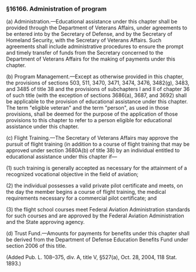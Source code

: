 ### §16166. Administration of program ###

(a) Administration.—Educational assistance under this chapter shall be provided through the Department of Veterans Affairs, under agreements to be entered into by the Secretary of Defense, and by the Secretary of Homeland Security, with the Secretary of Veterans Affairs. Such agreements shall include administrative procedures to ensure the prompt and timely transfer of funds from the Secretary concerned to the Department of Veterans Affairs for the making of payments under this chapter.

(b) Program Management.—Except as otherwise provided in this chapter, the provisions of sections 503, 511, 3470, 3471, 3474, 3476, 3482(g), 3483, and 3485 of title 38 and the provisions of subchapters I and II of chapter 36 of such title (with the exception of sections 3686(a), 3687, and 3692) shall be applicable to the provision of educational assistance under this chapter. The term "eligible veteran" and the term "person", as used in those provisions, shall be deemed for the purpose of the application of those provisions to this chapter to refer to a person eligible for educational assistance under this chapter.

(c) Flight Training.—The Secretary of Veterans Affairs may approve the pursuit of flight training (in addition to a course of flight training that may be approved under section 3680A(b) of title 38) by an individual entitled to educational assistance under this chapter if—

(1) such training is generally accepted as necessary for the attainment of a recognized vocational objective in the field of aviation;

(2) the individual possesses a valid private pilot certificate and meets, on the day the member begins a course of flight training, the medical requirements necessary for a commercial pilot certificate; and

(3) the flight school courses meet Federal Aviation Administration standards for such courses and are approved by the Federal Aviation Administration and the State approving agency.

(d) Trust Fund.—Amounts for payments for benefits under this chapter shall be derived from the Department of Defense Education Benefits Fund under section 2006 of this title.

(Added Pub. L. 108–375, div. A, title V, §527(a), Oct. 28, 2004, 118 Stat. 1893.)
